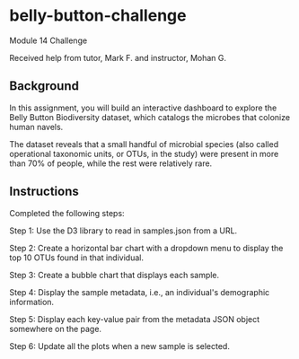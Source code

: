 # belly-button-challenge

Module 14 Challenge

Received help from tutor, Mark F. and instructor, Mohan G. 

## Background
In this assignment, you will build an interactive dashboard to explore the Belly Button Biodiversity dataset, which catalogs the microbes that colonize human navels.

The dataset reveals that a small handful of microbial species (also called operational taxonomic units, or OTUs, in the study) were present in more than 70% of people, while the rest were relatively rare.

## Instructions
Completed the following steps:

Step 1: Use the D3 library to read in samples.json from a URL. 

Step 2: Create a horizontal bar chart with a dropdown menu to display the top 10 OTUs found in that individual.

Step 3: Create a bubble chart that displays each sample.

Step 4: Display the sample metadata, i.e., an individual's demographic information.

Step 5: Display each key-value pair from the metadata JSON object somewhere on the page.

Step 6: Update all the plots when a new sample is selected.
